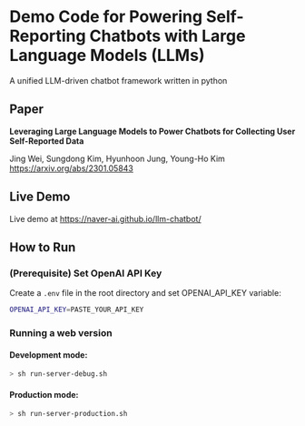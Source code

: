 # Demo Code for Powering Self-Reporting Chatbots with Large Language Models (LLMs)
A unified LLM-driven chatbot framework written in python

## Paper
**Leveraging Large Language Models to Power Chatbots for Collecting User Self-Reported Data**

Jing Wei, Sungdong Kim, Hyunhoon Jung, Young-Ho Kim
https://arxiv.org/abs/2301.05843

## Live Demo
Live demo at https://naver-ai.github.io/llm-chatbot/

## How to Run

### (Prerequisite) Set OpenAI API Key
Create a `.env` file in the root directory and set OPENAI_API_KEY variable:
```sh
OPENAI_API_KEY=PASTE_YOUR_API_KEY
```

### Running a web version

#### Development mode:
```sh
> sh run-server-debug.sh
```

#### Production mode:
```sh
> sh run-server-production.sh
```
